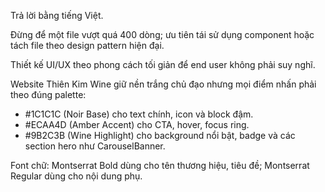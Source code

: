Trả lời bằng tiếng Việt.

Đừng để một file vượt quá 400 dòng; ưu tiên tái sử dụng component hoặc tách file theo design pattern hiện đại.

Thiết kế UI/UX theo phong cách tối giản để end user không phải suy nghĩ.

Website Thiên Kim Wine giữ nền trắng chủ đạo nhưng mọi điểm nhấn phải theo đúng palette:

- #1C1C1C (Noir Base) cho text chính, icon và block đậm.
- #ECAA4D (Amber Accent) cho CTA, hover, focus ring.
- #9B2C3B (Wine Highlight) cho background nổi bật, badge và các section hero như CarouselBanner.

Font chữ: Montserrat Bold dùng cho tên thương hiệu, tiêu đề; Montserrat Regular dùng cho nội dung phụ.
